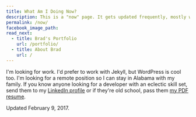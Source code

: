 ```yaml
---
title: What Am I Doing Now?
description: This is a "now" page. It gets updated frequently, mostly when I want to procrastinate. Think of it like Twitter or Facebook updates, only better.
permalink: /now/
facebook_image_path:
read_next:
  - title: Brad's Portfolio
    url: /portfolio/
  - title: About Brad
    url: /
---
```


I'm looking for work. I'd prefer to work with Jekyll, but WordPress is cool too. I'm looking for a remote position so I can stay in Alabama with my family. If you know anyone looking for a developer with an eclectic skill set, send them to my [LinkedIn profile](https://www.linkedin.com/in/brad-west-a0baab31) or if they're old school, pass them [my PDF resume](/brad-west-v5.3.pdf).

<p class="entry-meta">Updated <time class="entry-time" itemprop="datePublished">February 9, 2017</time>.</p>
